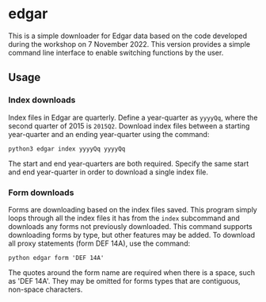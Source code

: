 # edgar

This is a simple downloader for Edgar data based on the code developed during
the workshop on 7 November 2022. This version provides a simple command line
interface to enable switching functions by the user.

## Usage

### Index downloads

Index files in Edgar are quarterly. Define a year-quarter as `yyyyQq`, where the
second quarter of 2015 is `2015Q2`. Download index files between a starting
year-quarter and an ending year-quarter using the command:

`python3 edgar index yyyyQq yyyyQq`

The start and end year-quarters are both required. Specify the same start and
end year-quarter in order to download a single index file.

### Form downloads

Forms are downloading based on the index files saved. This program simply loops
through all the index files it has from the `index` subcommand and downloads any
forms not previously downloaded. This command supports downloading forms by type,
but other features may be added. To download all proxy statements (form DEF 14A),
use the command:

`python edgar form 'DEF 14A'`

The quotes around the form name are required when there is a space, such as 'DEF
14A'. They may be omitted for forms types that are contiguous, non-space characters.


